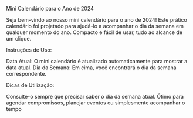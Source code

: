 Mini Calendário para o Ano de 2024

Seja bem-vindo ao nosso mini calendário para o ano de 2024! Este prático calendário foi projetado para ajudá-lo a acompanhar o dia da semana em qualquer momento do ano. Compacto e fácil de usar, tudo ao alcance de um clique.

Instruções de Uso:

Data Atual: O mini calendário é atualizado automaticamente para mostrar a data atual.
Dia da Semana: Em cima, você encontrará o dia da semana correspondente.

Dicas de Utilização:

Consulte-o sempre que precisar saber o dia da semana atual.
Ótimo para agendar compromissos, planejar eventos ou simplesmente acompanhar o tempo
